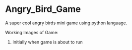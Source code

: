 # Angry_Bird_Game
A super cool angry birds mini game using python language.

Working Images of Game:
1. Initially when game is about to run
